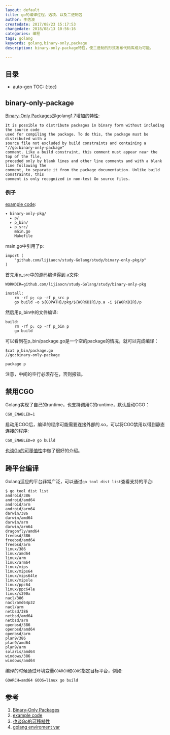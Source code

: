 ```yaml
---
layout: default
title: go的编译过程、选项、以及二进制包
author: 李佶澳
createdate: 2017/08/23 15:17:53
changedate: 2018/08/13 10:56:16
categories: 编程
tags: golang
keywords: golang,binary-only,package
description: binary-only-package特性，使二进制的形式发布代码库成为可能。

---
```


## 目录
* auto-gen TOC:
{:toc}

## binary-only-package

[Binary-Only Packages][1]是golang1.7增加的特性:

	It is possible to distribute packages in binary form without including the source code 
	used for compiling the package. To do this, the package must be distributed with a 
	source file not excluded by build constraints and containing a "//go:binary-only-package"
	comment. Like a build constraint, this comment must appear near the top of the file, 
	preceded only by blank lines and other line comments and with a blank line following the 
	comment, to separate it from the package documentation. Unlike build constraints, this 
	comment is only recognized in non-test Go source files. 

### 例子

[example code][2]:

	▾ binary-only-pkg/
	  ▸ p/
	  ▸ p_bin/
	  ▸ p_src/
	    main.go
	    Makefile

main.go中引用了p:

	import (
		"github.com/lijiaocn/study-Golang/study/binary-only-pkg/p"
	)

首先用p_src中的源码编译得到.a文件:

	WORKDIR=github.com/lijiaocn/study-Golang/study/binary-only-pkg
	
	install: 
		rm -rf p; cp -rf p_src p
		go build -o ${GOPATH}/pkg/${WORKDIR}/p.a -i ${WORKDIR}/p

然后用p_bin中的文件编译:

	build: 
		rm -rf p; cp -rf p_bin p
		go build

可以看到在p_bin/package.go是一个空的package的情况，就可以完成编译：

	$cat p_bin/package.go
	//go:binary-only-package
	
	package p

注意，中间的空行必须存在，否则报错。

## 禁用CGO

Golang实现了自己的runtime，也支持调用C的runtime，默认启动CGO：

	CGO_ENABLED=1

启动用CGO后，编译的程序可能需要连接外部的.so，可以将CGO禁用以得到静态连接的程序:

	CGO_ENABLED=0 go build

[也谈Go的可移值性][2]中做了很好的介绍。

## 跨平台编译

Golang适应的平台非常广泛，可以通过`go tool dist list`查看支持的平台:

	$ go tool dist list
	android/386
	android/amd64
	android/arm
	android/arm64
	darwin/386
	darwin/amd64
	darwin/arm
	darwin/arm64
	dragonfly/amd64
	freebsd/386
	freebsd/amd64
	freebsd/arm
	linux/386
	linux/amd64
	linux/arm
	linux/arm64
	linux/mips
	linux/mips64
	linux/mips64le
	linux/mipsle
	linux/ppc64
	linux/ppc64le
	linux/s390x
	nacl/386
	nacl/amd64p32
	nacl/arm
	netbsd/386
	netbsd/amd64
	netbsd/arm
	openbsd/386
	openbsd/amd64
	openbsd/arm
	plan9/386
	plan9/amd64
	plan9/arm
	solaris/amd64
	windows/386
	windows/amd64

编译的时候通过环境变量`GOARCH`和`GOOS`指定目标平台，例如:

	GOARCH=amd64 GOOS=linux go build

## 参考

1. [Binary-Only Packages][1]
2. [example code][2]
3. [也谈Go的可移植性][3]
4. [golang enviroment var][4]

[1]: https://tip.golang.org/pkg/go/build/#hdr-Binary_Only_Packages  "Binary-Only Packages" 
[2]: https://github.com/lijiaocn/study-Golang/tree/master/study/binary-only-pkg  "example code"
[3]: http://tonybai.com/2017/06/27/an-intro-about-go-portability/ "也谈Go的可移植性"
[4]: https://golang.org/cmd/go/#hdr-Environment_variables "golang enviroment var"
